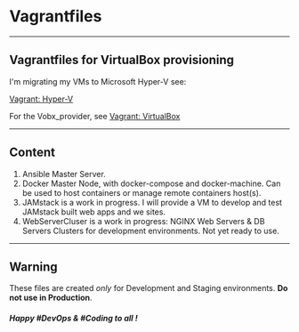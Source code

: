 # Vagrantfiles

----
## Vagrantfiles for VirtualBox provisioning 
I'm migrating my VMs to Microsoft Hyper-V see:

[Vagrant: Hyper-V](https://www.vagrantup.com/docs/hyperv/)

For the Vobx_provider, see [Vagrant: VirtualBox](https://www.vagrantup.com/docs/virtualbox/)

----
## Content
1. Ansible Master Server.
2. Docker Master Node, with docker-compose and docker-machine. Can be used to host containers or manage remote containers host(s).
3. JAMstack is a work in progress. I will provide a VM to develop and test JAMstack built web apps and we sites.
4. WebServerCluser is a work in progress: NGINX Web Servers & DB Servers Clusters for development environments. Not yet ready to use.

----
## Warning
These files are created *only* for Development and Staging environments. **Do not use in Production**.

##### Happy #DevOps & #Coding to all !
